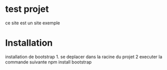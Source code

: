 # test projet
ce site est un site exemple 

# Installation
installation de bootstrap 1. se deplacer dans la racine du projet 2 executer la commande suivante npm install bootstrap